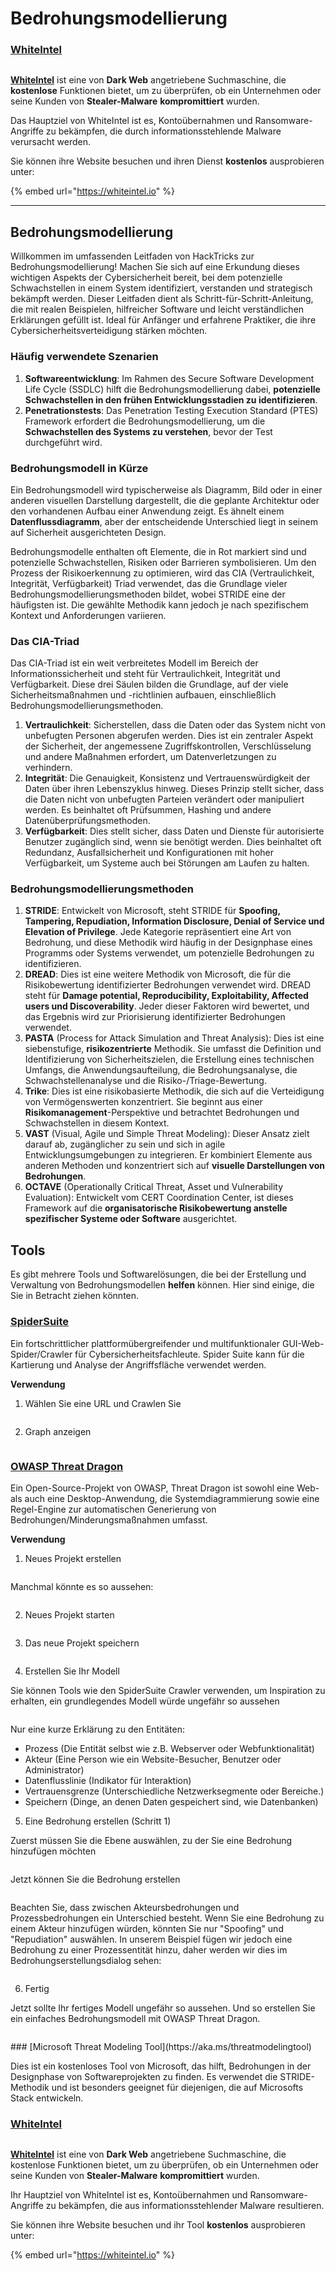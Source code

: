 # Bedrohungsmodellierung

### [WhiteIntel](https://whiteintel.io)

<figure><img src="../.gitbook/assets/image (1227).png" alt=""><figcaption></figcaption></figure>

[**WhiteIntel**](https://whiteintel.io) ist eine von **Dark Web** angetriebene Suchmaschine, die **kostenlose** Funktionen bietet, um zu überprüfen, ob ein Unternehmen oder seine Kunden von **Stealer-Malware** **kompromittiert** wurden.

Das Hauptziel von WhiteIntel ist es, Kontoübernahmen und Ransomware-Angriffe zu bekämpfen, die durch informationsstehlende Malware verursacht werden.

Sie können ihre Website besuchen und ihren Dienst **kostenlos** ausprobieren unter:

{% embed url="https://whiteintel.io" %}

***

## Bedrohungsmodellierung

Willkommen im umfassenden Leitfaden von HackTricks zur Bedrohungsmodellierung! Machen Sie sich auf eine Erkundung dieses wichtigen Aspekts der Cybersicherheit bereit, bei dem potenzielle Schwachstellen in einem System identifiziert, verstanden und strategisch bekämpft werden. Dieser Leitfaden dient als Schritt-für-Schritt-Anleitung, die mit realen Beispielen, hilfreicher Software und leicht verständlichen Erklärungen gefüllt ist. Ideal für Anfänger und erfahrene Praktiker, die ihre Cybersicherheitsverteidigung stärken möchten.

### Häufig verwendete Szenarien

1. **Softwareentwicklung**: Im Rahmen des Secure Software Development Life Cycle (SSDLC) hilft die Bedrohungsmodellierung dabei, **potenzielle Schwachstellen in den frühen Entwicklungsstadien zu identifizieren**.
2. **Penetrationstests**: Das Penetration Testing Execution Standard (PTES) Framework erfordert die Bedrohungsmodellierung, um die **Schwachstellen des Systems zu verstehen**, bevor der Test durchgeführt wird.

### Bedrohungsmodell in Kürze

Ein Bedrohungsmodell wird typischerweise als Diagramm, Bild oder in einer anderen visuellen Darstellung dargestellt, die die geplante Architektur oder den vorhandenen Aufbau einer Anwendung zeigt. Es ähnelt einem **Datenflussdiagramm**, aber der entscheidende Unterschied liegt in seinem auf Sicherheit ausgerichteten Design.

Bedrohungsmodelle enthalten oft Elemente, die in Rot markiert sind und potenzielle Schwachstellen, Risiken oder Barrieren symbolisieren. Um den Prozess der Risikoerkennung zu optimieren, wird das CIA (Vertraulichkeit, Integrität, Verfügbarkeit) Triad verwendet, das die Grundlage vieler Bedrohungsmodellierungsmethoden bildet, wobei STRIDE eine der häufigsten ist. Die gewählte Methodik kann jedoch je nach spezifischem Kontext und Anforderungen variieren.

### Das CIA-Triad

Das CIA-Triad ist ein weit verbreitetes Modell im Bereich der Informationssicherheit und steht für Vertraulichkeit, Integrität und Verfügbarkeit. Diese drei Säulen bilden die Grundlage, auf der viele Sicherheitsmaßnahmen und -richtlinien aufbauen, einschließlich Bedrohungsmodellierungsmethoden.

1. **Vertraulichkeit**: Sicherstellen, dass die Daten oder das System nicht von unbefugten Personen abgerufen werden. Dies ist ein zentraler Aspekt der Sicherheit, der angemessene Zugriffskontrollen, Verschlüsselung und andere Maßnahmen erfordert, um Datenverletzungen zu verhindern.
2. **Integrität**: Die Genauigkeit, Konsistenz und Vertrauenswürdigkeit der Daten über ihren Lebenszyklus hinweg. Dieses Prinzip stellt sicher, dass die Daten nicht von unbefugten Parteien verändert oder manipuliert werden. Es beinhaltet oft Prüfsummen, Hashing und andere Datenüberprüfungsmethoden.
3. **Verfügbarkeit**: Dies stellt sicher, dass Daten und Dienste für autorisierte Benutzer zugänglich sind, wenn sie benötigt werden. Dies beinhaltet oft Redundanz, Ausfallsicherheit und Konfigurationen mit hoher Verfügbarkeit, um Systeme auch bei Störungen am Laufen zu halten.

### Bedrohungsmodellierungsmethoden

1. **STRIDE**: Entwickelt von Microsoft, steht STRIDE für **Spoofing, Tampering, Repudiation, Information Disclosure, Denial of Service und Elevation of Privilege**. Jede Kategorie repräsentiert eine Art von Bedrohung, und diese Methodik wird häufig in der Designphase eines Programms oder Systems verwendet, um potenzielle Bedrohungen zu identifizieren.
2. **DREAD**: Dies ist eine weitere Methodik von Microsoft, die für die Risikobewertung identifizierter Bedrohungen verwendet wird. DREAD steht für **Damage potential, Reproducibility, Exploitability, Affected users und Discoverability**. Jeder dieser Faktoren wird bewertet, und das Ergebnis wird zur Priorisierung identifizierter Bedrohungen verwendet.
3. **PASTA** (Process for Attack Simulation and Threat Analysis): Dies ist eine siebenstufige, **risikozentrierte** Methodik. Sie umfasst die Definition und Identifizierung von Sicherheitszielen, die Erstellung eines technischen Umfangs, die Anwendungsaufteilung, die Bedrohungsanalyse, die Schwachstellenanalyse und die Risiko-/Triage-Bewertung.
4. **Trike**: Dies ist eine risikobasierte Methodik, die sich auf die Verteidigung von Vermögenswerten konzentriert. Sie beginnt aus einer **Risikomanagement**-Perspektive und betrachtet Bedrohungen und Schwachstellen in diesem Kontext.
5. **VAST** (Visual, Agile und Simple Threat Modeling): Dieser Ansatz zielt darauf ab, zugänglicher zu sein und sich in agile Entwicklungsumgebungen zu integrieren. Er kombiniert Elemente aus anderen Methoden und konzentriert sich auf **visuelle Darstellungen von Bedrohungen**.
6. **OCTAVE** (Operationally Critical Threat, Asset und Vulnerability Evaluation): Entwickelt vom CERT Coordination Center, ist dieses Framework auf die **organisatorische Risikobewertung anstelle spezifischer Systeme oder Software** ausgerichtet.

## Tools

Es gibt mehrere Tools und Softwarelösungen, die bei der Erstellung und Verwaltung von Bedrohungsmodellen **helfen** können. Hier sind einige, die Sie in Betracht ziehen könnten.

### [SpiderSuite](https://github.com/3nock/SpiderSuite)

Ein fortschrittlicher plattformübergreifender und multifunktionaler GUI-Web-Spider/Crawler für Cybersicherheitsfachleute. Spider Suite kann für die Kartierung und Analyse der Angriffsfläche verwendet werden.

**Verwendung**

1. Wählen Sie eine URL und Crawlen Sie

<figure><img src="../.gitbook/assets/threatmodel_spidersuite_1.png" alt=""><figcaption></figcaption></figure>

2. Graph anzeigen

<figure><img src="../.gitbook/assets/threatmodel_spidersuite_2.png" alt=""><figcaption></figcaption></figure>

### [OWASP Threat Dragon](https://github.com/OWASP/threat-dragon/releases)

Ein Open-Source-Projekt von OWASP, Threat Dragon ist sowohl eine Web- als auch eine Desktop-Anwendung, die Systemdiagrammierung sowie eine Regel-Engine zur automatischen Generierung von Bedrohungen/Minderungsmaßnahmen umfasst.

**Verwendung**

1. Neues Projekt erstellen

<figure><img src="../.gitbook/assets/create_new_project_1.jpg" alt=""><figcaption></figcaption></figure>

Manchmal könnte es so aussehen:

<figure><img src="../.gitbook/assets/1_threatmodel_create_project.jpg" alt=""><figcaption></figcaption></figure>

2. Neues Projekt starten

<figure><img src="../.gitbook/assets/launch_new_project_2.jpg" alt=""><figcaption></figcaption></figure>

3. Das neue Projekt speichern

<figure><img src="../.gitbook/assets/save_new_project.jpg" alt=""><figcaption></figcaption></figure>

4. Erstellen Sie Ihr Modell

Sie können Tools wie den SpiderSuite Crawler verwenden, um Inspiration zu erhalten, ein grundlegendes Modell würde ungefähr so aussehen

<figure><img src="../.gitbook/assets/0_basic_threat_model.jpg" alt=""><figcaption></figcaption></figure>

Nur eine kurze Erklärung zu den Entitäten:

* Prozess (Die Entität selbst wie z.B. Webserver oder Webfunktionalität)
* Akteur (Eine Person wie ein Website-Besucher, Benutzer oder Administrator)
* Datenflusslinie (Indikator für Interaktion)
* Vertrauensgrenze (Unterschiedliche Netzwerksegmente oder Bereiche.)
* Speichern (Dinge, an denen Daten gespeichert sind, wie Datenbanken)

5. Eine Bedrohung erstellen (Schritt 1)

Zuerst müssen Sie die Ebene auswählen, zu der Sie eine Bedrohung hinzufügen möchten

<figure><img src="../.gitbook/assets/3_threatmodel_chose-threat-layer.jpg" alt=""><figcaption></figcaption></figure>

Jetzt können Sie die Bedrohung erstellen

<figure><img src="../.gitbook/assets/4_threatmodel_create-threat.jpg" alt=""><figcaption></figcaption></figure>

Beachten Sie, dass zwischen Akteursbedrohungen und Prozessbedrohungen ein Unterschied besteht. Wenn Sie eine Bedrohung zu einem Akteur hinzufügen würden, könnten Sie nur "Spoofing" und "Repudiation" auswählen. In unserem Beispiel fügen wir jedoch eine Bedrohung zu einer Prozessentität hinzu, daher werden wir dies im Bedrohungserstellungsdialog sehen:

<figure><img src="../.gitbook/assets/2_threatmodel_type-option.jpg" alt=""><figcaption></figcaption></figure>

6. Fertig

Jetzt sollte Ihr fertiges Modell ungefähr so aussehen. Und so erstellen Sie ein einfaches Bedrohungsmodell mit OWASP Threat Dragon.

<figure><img src="../.gitbook/assets/threat_model_finished.jpg" alt=""><figcaption></figcaption></figure>
### [Microsoft Threat Modeling Tool](https://aka.ms/threatmodelingtool)

Dies ist ein kostenloses Tool von Microsoft, das hilft, Bedrohungen in der Designphase von Softwareprojekten zu finden. Es verwendet die STRIDE-Methodik und ist besonders geeignet für diejenigen, die auf Microsofts Stack entwickeln.

### [WhiteIntel](https://whiteintel.io)

<figure><img src="../.gitbook/assets/image (1227).png" alt=""><figcaption></figcaption></figure>

[**WhiteIntel**](https://whiteintel.io) ist eine von **Dark Web** angetriebene Suchmaschine, die kostenlose Funktionen bietet, um zu überprüfen, ob ein Unternehmen oder seine Kunden von **Stealer-Malware** **kompromittiert** wurden.

Ihr Hauptziel von WhiteIntel ist es, Kontoübernahmen und Ransomware-Angriffe zu bekämpfen, die aus informationsstehlender Malware resultieren.

Sie können ihre Website besuchen und ihr Tool **kostenlos** ausprobieren unter:

{% embed url="https://whiteintel.io" %}
